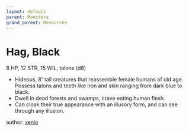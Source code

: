 ```yaml
---
layout: default
parent: Monsters
grand_parent: Resources
---
```


# Hag, Black
8 HP, 12 STR, 15 WIL, talons (d8)
- Hideous, 8' tall creatures that reassemble female humans of old age. Possess talons and teeth like iron and skin ranging from dark blue to black. 
- Dwell in dead forests and swamps, crave eating human flesh.
- Can cloak their true appearance with an illusory form, and can see through any illusion. 

author: [xenio](https://xenioinabottle.blogspot.com)
